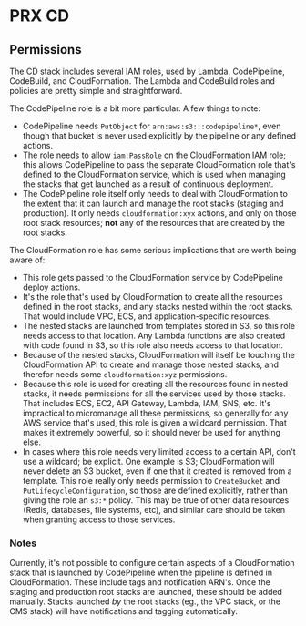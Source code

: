 # PRX CD

## Permissions

The CD stack includes several IAM roles, used by Lambda, CodePipeline,
CodeBuild, and CloudFormation. The Lambda and CodeBuild roles and policies are
pretty simple and straightforward.

The CodePipeline role is a bit more particular. A few things to note:

- CodePipeline needs `PutObject` for `arn:aws:s3:::codepipeline*`, even though
  that bucket is never used explicitly by the pipeline or any defined actions.
- The role needs to allow `iam:PassRole` on the CloudFormation IAM role; this
  allows CodePipeline to pass the separate CloudFormation role that's defined
  to the CloudFormation service, which is used when managing the stacks that
  get launched as a result of continuous deployment.
- The CodePipeline role itself only needs to deal with CloudFormation to the
  extent that it can launch and manage the root stacks (staging and production).
  It only needs `cloudformation:xyx` actions, and only on those root stack
  resources; **not** any of the resources that are created by the root stacks.

The CloudFormation role has some serious implications that are worth being
aware of:

- This role gets passed to the CloudFormation service by CodePipeline deploy
  actions.
- It's the role that's used by CloudFormation to create all the resources
  defined in the root stacks, and any stacks nested within the root stacks. That
  would include VPC, ECS, and application-specific resources.
- The nested stacks are launched from templates stored in S3, so this role
  needs access to that location. Any Lambda functions are also created with
  code found in S3, so this role also needs access to that location.
- Because of the nested stacks, CloudFormation will itself be touching the
  CloudFormation API to create and manage those nested stacks, and therefor
  needs some `cloudformation:xyz` permissions.
- Because this role is used for creating all the resources found in nested
  stacks, it needs permissions for all the services used by those stacks. That
  includes ECS, EC2, API Gateway, Lambda, IAM, SNS, etc. It's impractical to
  micromanage all these permissions, so generally for any AWS service that's
  used, this role is given a wildcard permission. That makes it extremely
  powerful, so it should never be used for anything else.
- In cases where this role needs very limited access to a certain API, don't
  use a wildcard; be explicit. One example is S3; CloudFormation will never
  delete an S3 bucket, even if one that it created is removed from a template.
  This role really only needs permission to `CreateBucket` and
  `PutLifecycleConfiguration`, so those are defined explicitly, rather than
  giving the role an `s3:*` policy. This may be true of other data resources
  (Redis, databases, file systems, etc), and similar care should be taken when
  granting access to those services.

### Notes

Currently, it's not possible to configure certain aspects of a CloudFormation
stack that is launched by CodePipeline when the pipeline is defined in
CloudFormation. These include tags and notification ARN's. Once the staging and
production root stacks are launched, these should be added manually. Stacks
launched *by* the root stacks (eg., the VPC stack, or the CMS stack) will have
notifications and tagging automatically.
